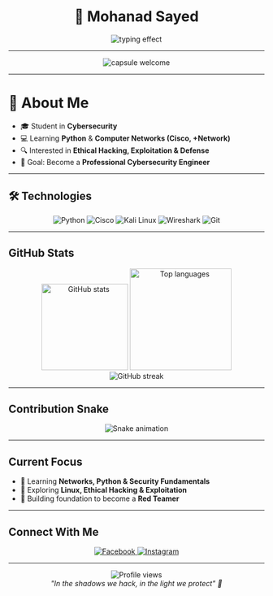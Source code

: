 <h1 align="center">🦇 Mohanad Sayed</h1>
<p align="center">
  <img src="https://readme-typing-svg.herokuapp.com?font=Fira+Code&size=22&pause=1000&color=00FF00&center=true&vCenter=true&width=500&lines=Cybersecurity+Student;Python+%26+Networking+Enthusiast;Future+Cybersecurity+Engineer;Hack+The+Planet+%F0%9F%94%90" alt="typing effect" />
</p>

---

<div align="center">
  <img src="https://capsule-render.vercel.app/api?type=waving&height=120&text=Welcome&fontAlign=38&fontColor=00FF00&color=0:000000,100:003300" alt="capsule welcome" />
</div>

---

# 🔐 About Me
- 🎓 Student in **Cybersecurity**  
- 💻 Learning **Python** & **Computer Networks (Cisco, +Network)**  
- 🔍 Interested in **Ethical Hacking, Exploitation & Defense**  
- 🚀 Goal: Become a **Professional Cybersecurity Engineer**  

---

## 🛠️ Technologies
<p align="center">
  <img src="https://img.shields.io/badge/Python-000?style=flat&logo=python&logoColor=00FF00" alt="Python" />
  <img src="https://img.shields.io/badge/Cisco-000?style=flat&logo=cisco&logoColor=00FF00" alt="Cisco" />
  <img src="https://img.shields.io/badge/Kali%20Linux-000?style=flat&logo=kalilinux&logoColor=00FF00" alt="Kali Linux" />
  <img src="https://img.shields.io/badge/Wireshark-000?style=flat&logo=wireshark&logoColor=00FF00" alt="Wireshark" />
  <img src="https://img.shields.io/badge/Git-000?style=flat&logo=git&logoColor=00FF00" alt="Git" />
</p>

---

##  GitHub Stats
<div align="center">
  <img height="170" src="https://github-readme-stats.vercel.app/api?username=MohanadSayed7&theme=chartreuse-dark&show_icons=true&hide_border=true" alt="GitHub stats" />
  <img height="200" src="https://github-readme-stats.vercel.app/api/top-langs/?username=MohanadSayed7&layout=compact&theme=chartreuse-dark&hide_border=true" alt="Top languages" />
</div>

<div align="center">
  <img src="https://github-readme-streak-stats.herokuapp.com/?user=MohanadSayed7&theme=chartreuse-dark&hide_border=true" alt="GitHub streak" />
</div>

---

##  Contribution Snake
<p align="center">
  <img src="https://github.com/MohanadSayed7/MohanadSayed7/blob/main/.github/workflows/snake.yml" alt="Snake animation" />
</p>

---

##  Current Focus
- 🌱 Learning **Networks, Python & Security Fundamentals**  
- 🔭 Exploring **Linux, Ethical Hacking & Exploitation**  
- 🎯 Building foundation to become a **Red Teamer**  

---

##  Connect With Me
<p align="center">
  <a href="https://www.facebook.com/mohanad.sayd.700" target="_blank">
    <img src="https://img.shields.io/badge/Facebook-000?style=flat&logo=facebook&logoColor=00FF00" alt="Facebook" />
  </a>
  <a href="https://www.instagram.com/moh_anadsayed/" target="_blank">
    <img src="https://img.shields.io/badge/Instagram-000?style=flat&logo=instagram&logoColor=00FF00" alt="Instagram" />
  </a>
</p>

---

<div align="center">
  <img src="https://komarev.com/ghpvc/?username=MohanadSayed7&color=green&style=flat-square&label=Profile+Views" alt="Profile views" />
</div>

<div align="center">
  <i>"In the shadows we hack, in the light we protect" 🦇</i>
</div>
